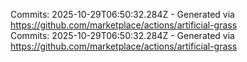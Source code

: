 Commits: 2025-10-29T06:50:32.284Z - Generated via https://github.com/marketplace/actions/artificial-grass
<br>
Commits: 2025-10-29T06:50:32.284Z - Generated via https://github.com/marketplace/actions/artificial-grass
<br>
